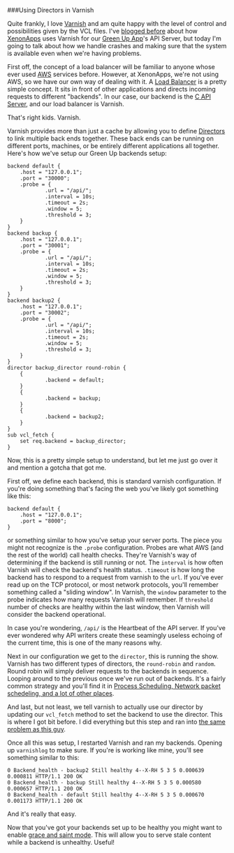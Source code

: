 ###Using Directors in Varnish

Quite frankly, I love [Varnish] and am quite happy with the level of control and
possibilities given by the VCL files. I've [blogged before] about how [XenonApps]
uses Varnish for our [Green Up App]'s API Server, but today I'm going to talk 
about how we handle crashes and making sure that the system is available even
when we're having problems.

First off, the concept of a load balancer will be familiar to anyone whose ever
used [AWS] services before. However, at XenonApps, we're not using AWS, so we
have our own way of dealing with it. A [Load Balancer] is a pretty simple concept.
It sits in front of other applications and directs incoming requests to different
"backends". In our case, our backend is the [C API Server], and our load balancer
is Varnish.

That's right kids. Varnish.

Varnish provides more than just a cache by allowing you to define [Directors] to
link multiple back ends together. These back ends can be running on different
ports, machines, or be entirely different applications all together. Here's how
we've setup our Green Up backends setup:

    backend default {
        .host = "127.0.0.1";
        .port = "30000";
        .probe = {
                .url = "/api/";
                .interval = 10s;
                .timeout = 2s;
                .window = 5;
                .threshold = 3;
        }
	}
	backend backup {
        .host = "127.0.0.1";
        .port = "30001";
        .probe = {
                .url = "/api/";
                .interval = 10s;
                .timeout = 2s;
                .window = 5;
                .threshold = 3;
        }
	}
	backend backup2 {
        .host = "127.0.0.1";
        .port = "30002";
        .probe = {
                .url = "/api/";
                .interval = 10s;
                .timeout = 2s;
                .window = 5;
                .threshold = 3;
        }
	}
	director backup_director round-robin {
        {
                .backend = default;
        }
        {
                .backend = backup;
        }
        {
                .backend = backup2;
        }
	}
	sub vcl_fetch {
        set req.backend = backup_director;
	}


Now, this is a pretty simple setup to understand, but let me just go over it and
mention a gotcha that got me. 

First off, we define each backend, this is standard varnish configuration. If 
you're doing something that's facing the web you've likely got something like this:

	backend default {
		.host = "127.0.0.1";
		.port = "8000";
	}

or something similar to how you've setup your server ports. The piece you might
not recognize is the `.probe` configuration. Probes are what AWS (and the rest of the world)
call health checks. They're Varnish's way of determining if the backend is still
running or not. The `interval` is how often Varnish will check the backend's health status.
`.timeout` is how long the backend has to respond to a request from varnish to the `url`.
If you've ever read up on the TCP protocol, or most network protocols, you'll remember
something called a "sliding window". In Varnish, the `window` parameter to the probe
indicates how many requests Varnish will remember. If `threshold` number of checks
are healthy within the last window, then Varnish will consider the backend operational.

In case you're wondering, `/api/` is the Heartbeat of the API server. If you've ever
wondered why API writers create these seamingly useless echoing of the current time, 
this is one of the many reasons why.

Next in our configuration we get to the `director`, this is running the show. Varnish
has two different types of directors, the `round-robin` and `random`. Round robin
will simply deliver requests to the backends in sequence. Looping around to the previous
once we've run out of backends. It's a fairly common strategy and you'll find it
in [Process Scheduling, Network packet schedeling, and a lot of other places].

And last, but not least, we tell varnish to actually use our director by updating
our `vcl_fetch` method to set the backend to use the director. This is where I
got bit before. I did everything but this step and ran into [the same problem as this guy].

Once all this was setup, I restarted Varnish and ran my backends. Opening up `varnishlog`
to make sure. If you're is working like mine, you'll see something similar to this:

    0 Backend_health - backup2 Still healthy 4--X-RH 5 3 5 0.000639 0.000811 HTTP/1.1 200 OK
    0 Backend_health - backup Still healthy 4--X-RH 5 3 5 0.000580 0.000657 HTTP/1.1 200 OK
    0 Backend_health - default Still healthy 4--X-RH 5 3 5 0.000670 0.001173 HTTP/1.1 200 OK

And it's really that easy.


Now that you've got your backends set up to be healthy you might want to enable 
[grace and saint mode]. This will allow you to serve stale content while a backend
is unhealthy. Useful! 



[Varnish]:https://www.varnish-cache.org/
[blogged before]:http://ethanjoachimeldridge.info/tech-blog/varnish
[XenonApps]:http://xenonapps.com
[Green Up App]:https://itunes.apple.com/us/app/green-up-vt/id860271437?ls=1&mt=8
[AWS]:http://aws.amazon.com/
[Load Balancer]:http://en.wikipedia.org/wiki/Load_balancing_(computing)
[C API Server]:https://github.com/EJEHardenberg/green-serv
[Directors]:https://www.varnish-cache.org/docs/2.1/tutorial/advanced_backend_servers.html
[the same problem as this guy]:https://www.varnish-cache.org/lists/pipermail/varnish-misc/2011-May/020566.html
[Process Scheduling, Network packet schedeling, and a lot of other places]:http://en.wikipedia.org/wiki/Round-robin_scheduling
[grace and saint mode]:https://www.varnish-cache.org/docs/3.0/tutorial/handling_misbehaving_servers.html#tutorial-handling-misbehaving-servers